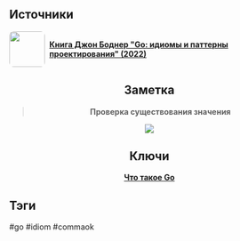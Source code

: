<h2 align="left">Источники</h2>
<div style="text-align: left">
	<ul style="padding: 0; list-style-type: none; display: flex; flex-direction: column; align-items: left;">
		<li style="display: flex; align-items: center">
			<img
			style="border-radius: 8px; margin-right: 8px; width: 64px; height: 64px; object-fit: cover"
			src="https://sun9-12.userapi.com/impg/AvCGOlah4o7UhSXgysq7X4NJIi72XXjksOos3Q/45XBVuWEKXE.jpg?size=467x660&quality=95&sign=8518ce7b583fb840ea3d1887485f955c&type=album"
			/>
			<strong><a href="https://vk.com/wall-200520393_325">Книга Джон Боднер "Go: идиомы и паттерны проектирования" (2022)</a></strong>
	    </li>
	</ul>
</div>
<h2 align="center">Заметка</h2>
<blockquote align="center">
	<strong>Проверка существования значения</strong>
</blockquote>
<center>
	<img src="https://psv4.userapi.com/c909518/u542439242/docs/d22/4cf92005c368/Go-Idiom-CommaOK.png?extra=J5KBtxDk_Vv1jVXCtRMS96QO_T4onQ90239hLDXj6k_OcQnkxCiJ_8I8PasPBPoH6L8PMtuBVq1BKtmxUkmHRAQAWhCjuHCS1-VvNTgJPrfZawhNcMtvMzIb1mU9tQGX6b129q4-egP4xQJladIqB6AcaH8" />
</center>
<h2 align="center">Ключи</h2>
<div style="display: flex; align-items: flex-start;">
  <ul style="list-style-type: none; margin: 0; padding: 0; text-align: center; flex-grow: 1;">
    <li><strong><a href="obsidian://open?file=Go/Что такое Go">Что такое Go</a></strong></li>
  </ul>
</div>
<h2 align="left">Тэги</h2>
#go #idiom #commaok